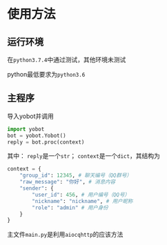 # 使用方法

## 运行环境

在`python3.7.4`中通过测试，其他环境未测试

python最低要求为`python3.6`

## 主程序

导入yobot并调用

```python
import yobot
bot = yobot.Yobot()
reply = bot.proc(context)
```

其中：
`reply`是一个`str`；
`context`是一个`dict`，其结构为

```python
context = {
    "group_id": 12345, # 聊天编号（QQ群号）
    "raw_message": "你好", # 消息内容
    "sender": {
        "user_id": 456, # 用户编号（QQ号）
        "nickname": "nickname", # 用户昵称
        "role": "admin" # 用户身份
    }
}
```

主文件`main.py`是利用`aiocqhttp`的应该方法
